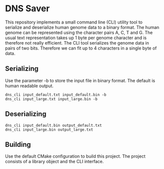 # DNS Saver
This repository implements a small command line (CLI) utility tool to serialize and deserialize human genome data to a binary format. The human genome can be represented using the character pairs A, C, T and G. The usual text representation takes up 1 byte per genome character and is therefore not really efficient. The CLI tool serializes the genome data in pairs of two bits. Therefore we can fit up to 4 characters in a single byte of data.

## Serializing
Use the parameter -b to store the input file in binary format. The default is human readable output.
```
dns_cli input_default.txt input_default.bin -b
dns_cli input_large.txt input_large.bin -b
```

## Deserializing
```
dns_cli input_default.bin output_default.txt
dns_cli input_large.bin output_large.txt
```

## Building
Use the default CMake configuration to build this project. The project consists of a library object and the CLI interface.
